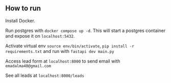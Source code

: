## How to run

Install Docker.

Run postgres with `docker compose up -d`. This will start a postgres container and expose it on `localhost:5432`.

Activate virtual env `source env/bin/activate`, `pip install -r requirements.txt` and run with `fastapi dev main.py`

Access lead form at `localhost:8000` to send email with `emadalma40@gmail.com`

See all leads at `localhost:8000/leads`
